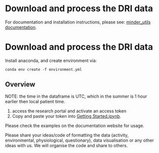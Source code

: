 # Download and process the DRI data

For documentation and installation instructions, please see: [minder_utils documentation](https://minder-utils.github.io).


# Download and process the DRI data

Install anaconda, and create environment via:
```
conda env create -f environment.yml
```
 
## Overview
NOTE: the time in the dataframe is UTC, which in the summer is 1 hour earlier then local patient time.
 1. access the research portal and activate an access token
 2. Copy and paste your token into [Getting Started.ipynb](./Getting%20Started.ipynb).

Please check the examples on the documentation website for usage.

Please share your ideas/code of formatting the data (activity, environmental, physiological, questionary), data visualisation or any other ideas with us. We will organise the code and share to others.
